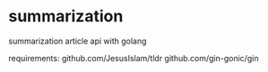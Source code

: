 # summarization
summarization article api with golang

requirements:
github.com/JesusIslam/tldr
github.com/gin-gonic/gin
